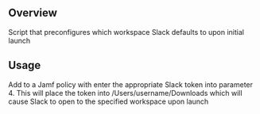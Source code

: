 ## Overview
Script that preconfigures which workspace Slack defaults to upon initial launch

## Usage
Add to a Jamf policy with enter the appropriate Slack token into parameter 4. This will place the token into /Users/username/Downloads which will cause Slack to open to the specified workspace upon launch
